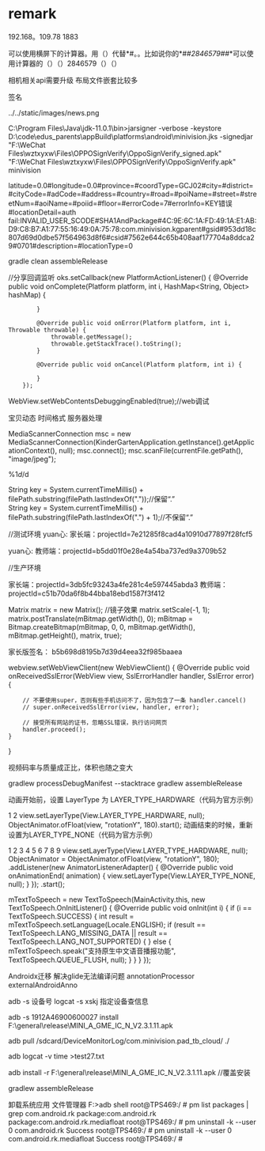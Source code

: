 # remark
192.168。109.78  1883

可以使用横屏下的计算器。用（）代替*#。。比如说你的*#*#2846579#*#*可以使用计算器的（）（）2846579（）（）

相机相关api需要升级
布局文件嵌套比较多

签名

../../static/images/news.png

C:\Program Files\Java\jdk-11.0.1\bin>jarsigner -verbose -keystore D:\code\edus_parents\appBuild\platforms\android\minivision.jks -signedjar "F:\WeChat Files\wztxyxw\Files\OPPOSignVerify\OppoSignVerify_signed.apk" "F:\WeChat Files\wztxyxw\Files\OPPOSignVerify\OppoSignVerify.apk" minivision


latitude=0.0#longitude=0.0#province=#coordType=GCJ02#city=#district=#cityCode=#adCode=#address=#country=#road=#poiName=#street=#streetNum=#aoiName=#poiid=#floor=#errorCode=7#errorInfo=KEY错误#locationDetail=auth fail:INVALID_USER_SCODE#SHA1AndPackage#4C:9E:6C:1A:FD:49:1A:E1:AB:D9:C8:B7:A1:77:55:16:49:0A:75:78:com.minivision.kgparent#gsid#953dd18c807d69d0dbe57f564963d8f6#csid#7562e644c65b408aaf177704a8ddca29#0701#description=#locationType=0



gradle clean assembleRelease


//分享回调监听
oks.setCallback(new PlatformActionListener() {
            @Override
            public void onComplete(Platform platform, int i, HashMap<String, Object> hashMap) {

            }

            @Override public void onError(Platform platform, int i, Throwable throwable) {
                throwable.getMessage();
                throwable.getStackTrace().toString();
            }

            @Override public void onCancel(Platform platform, int i) {

            }
        });

WebView.setWebContentsDebuggingEnabled(true);//web调试

宝贝动态 时间格式 服务器处理

MediaScannerConnection msc = new MediaScannerConnection(KinderGartenApplication.getInstance().getApplicationContext(), null);
            msc.connect();
            msc.scanFile(currentFile.getPath(), "image/jpeg");

%1$d/%2$d

String key = System.currentTimeMillis() + filePath.substring(filePath.lastIndexOf("."));//保留“.”    
String key = System.currentTimeMillis() + filePath.substring(filePath.lastIndexOf(".") + 1);//不保留“.”    

//测试环境
yuan心:
家长端：projectId=7e21285f8cad4a10910d77897f28fcf5


yuan心:
教师端：projectId=b5dd01f0e28e4a54ba737ed9a3709b52


//生产环境

家长端：projectId=3db5fc93243a4fe281c4e597445abda3
教师端：projectId=c51b70da6f8b44bba18ebd1587f3f412


Matrix matrix = new Matrix();
        //镜子效果
        matrix.setScale(-1, 1);
        matrix.postTranslate(mBitmap.getWidth(), 0);
        mBitmap = Bitmap.createBitmap(mBitmap, 0, 0, mBitmap.getWidth(), mBitmap.getHeight(), matrix, true);

家长版签名：
              b5b698d8195b7d39d4eea32f985baaea

webview.setWebViewClient(new WebViewClient() {
    @Override
    public void onReceivedSslError(WebView view, SslErrorHandler handler, SslError error) {
 
        // 不要使用super，否则有些手机访问不了，因为包含了一条 handler.cancel()
        // super.onReceivedSslError(view, handler, error);
 
        // 接受所有网站的证书，忽略SSL错误，执行访问网页
        handler.proceed();
    }
}

视频码率与质量成正比，体积也随之变大

gradlew processDebugManifest --stacktrace
gradlew assembleRelease


动画开始前，设置 LayerType 为 LAYER_TYPE_HARDWARE（代码为官方示例）

1
2
view.setLayerType(View.LAYER_TYPE_HARDWARE, null);
ObjectAnimator.ofFloat(view, "rotationY", 180).start();
动画结束的时候，重新设置为LAYER_TYPE_NONE（代码为官方示例）

1
2
3
4
5
6
7
8
9
view.setLayerType(View.LAYER_TYPE_HARDWARE, null);
ObjectAnimator  = ObjectAnimator.ofFloat(view, "rotationY", 180);
.addListener(new AnimatorListenerAdapter() {
    @Override
    public void onAnimationEnd( animation) {
        view.setLayerType(View.LAYER_TYPE_NONE, null);
    }
});
.start();



mTextToSpeech = new TextToSpeech(MainActivity.this, new TextToSpeech.OnInitListener() {
                    @Override
                    public void onInit(int i) {
                        if (i == TextToSpeech.SUCCESS) {
                            int result = mTextToSpeech.setLanguage(Locale.ENGLISH);
                            if (result == TextToSpeech.LANG_MISSING_DATA || result == TextToSpeech.LANG_NOT_SUPPORTED) {
                            } else {
                                mTextToSpeech.speak("支持原生中文语音播报功能", TextToSpeech.QUEUE_FLUSH, null);
                            }
                        }
                    }
                });

Androidx迁移  解决glide无法编译问题  annotationProcessor externalAndroidAnno  

adb -s 设备号 logcat -s xskj   指定设备查信息

adb -s 1912A46900600027 install F:\general\release\MINI_A_GME_IC_N_V2.3.1.11.apk

adb pull /sdcard/DeviceMonitorLog/com.minivision.pad_tb_cloud/ ./

adb logcat -v time >test27.txt

adb install -r F:\general\release\MINI_A_GME_IC_N_V2.3.1.11.apk  //覆盖安装

gradlew assembleRelease

卸载系统应用 文件管理器
F:\>adb shell
root@TPS469:/ # pm list packages | grep com.android.rk
package:com.android.rk
package:com.android.rk.mediafloat
root@TPS469:/ # pm uninstall -k --user 0 com.android.rk
Success
root@TPS469:/ # pm uninstall -k --user 0 com.android.rk.mediafloat
Success
root@TPS469:/ #
